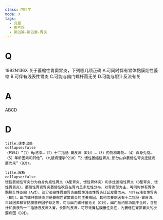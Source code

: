 ```yaml
---
class: 内科学
mode: X
tags:
  - 真题
  - 医考帮
  - 第四篇-第四章-胃炎
---
```


# Q
1992N136X 关于萎缩性胃窦胃炎，下列哪几项正确
A.可同时伴有胃体黏膜灶性萎缩
B.可伴有浅表性胃炎
C.可能与幽门螺杆菌无关
D.可能与胆汁反流有关

# A
ABCD
# D
```ad-note
title:课本出处
collapse:false
（P354）“（1）Hp感染…（2）十二指肠-胃反流（D对）…（3）药物和毒物…（4）自身免疫…（5）年龄因素和其他”。（九版病理学P210）“2.慢性萎缩性胃炎…部分由非萎缩性胃炎迁延发展而来”（B对）。
```

```ad-summary
title:解析
collapse:false
慢性萎缩性胃炎分为自身免疫性胃炎（A型胃炎、慢性胃体炎）和多灶萎缩性胃炎（B型胃炎、慢性胃窦炎）。萎缩性胃窦胃炎萎缩性改变在胃内呈多灶性分布，以胃窦部为主，可同时伴有胃体黏膜灶性萎缩（A对）。部分萎缩性胃窦胃炎由慢性浅表性胃炎迁延发展而来，可伴有浅表性胃炎（B对）。幽门螺杆菌感染只是萎缩性胃窦胃炎的主要病因，其他次要病因有十二指肠-胃反流、年龄因素和胃黏膜营养因子缺乏等，可与幽门螺杆菌无关（C对）。幽门括约肌功能不全时，含胆汁和胰液的十二指肠液反流入胃，长期的反流，可导致胃黏膜慢性炎症，为萎缩性胃窦胃炎的次要病因（D对）。
```

